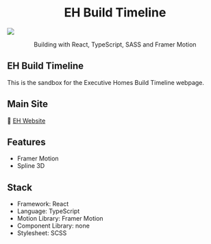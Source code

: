 <h1 align="center">EH Build Timeline</h1>

![](https://www.executivehomes.com/static/media/FooterHouseImage.b763b780120ce55f8147.png)

<p align="center">
  Building with React, TypeScript, SASS and Framer Motion
</p>
</div>

## EH Build Timeline

This is the sandbox for the Executive Homes Build Timeline webpage.

## Main Site

🧪 [EH Website](https://executivehomes.com)

## Features

- Framer Motion
- Spline 3D

## Stack

- Framework: React
- Language: TypeScript
- Motion Library: Framer Motion
- Component Library: none
- Stylesheet: SCSS
